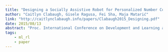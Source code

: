 ```yaml
---
title: "Designing a Socially Assistive Robot for Personalized Number Concepts Learning in Preschool Children"
author: "Caitlyn Clabaugh, Gisele Ragusa, Fei Sha, Maja Matarić"
link: "http://caitlynclabaugh.info/papers/Clabaugh2015_Designing.pdf"
date: 2015/08/13
abstract: "Proc. International Conference on Development and Learning and Epigenetic Robotics (ICDL-EpiRob), 2016."
tags:
    - ml_rl
    - paper
---
```

